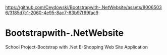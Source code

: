 



https://github.com/Ceydowski/Bootstrapwith-.NetWebsite/assets/80065036/3185d7c1-2060-4e95-8ac7-83b97f69fac9



# Bootstrapwith-.NetWebsite
School Project-Bootstrap with .Net  E-Shopping Web Site Application
